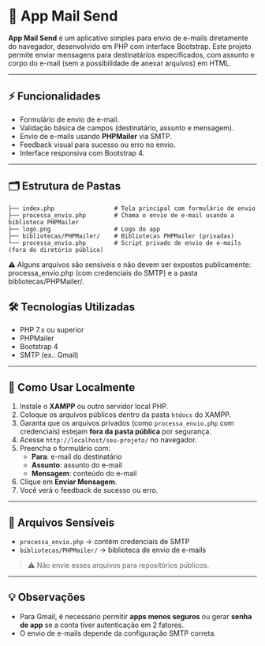 # 📧 App Mail Send

**App Mail Send** é um aplicativo simples para envio de e-mails diretamente do navegador, desenvolvido em PHP com interface Bootstrap. Este projeto permite enviar mensagens para destinatários especificados, com assunto e corpo do e-mail (sem a possibilidade de anexar arquivos) em HTML.

---

## ⚡ Funcionalidades

- Formulário de envio de e-mail.
- Validação básica de campos (destinatário, assunto e mensagem).
- Envio de e-mails usando **PHPMailer** via SMTP.
- Feedback visual para sucesso ou erro no envio.
- Interface responsiva com Bootstrap 4.

---

## 🗂 Estrutura de Pastas

```text
├── index.php                 # Tela principal com formulário de envio
├── processa_envio.php        # Chama o envio de e-mail usando a biblioteca PHPMailer
├── logo.png                  # Logo do app
├── bibliotecas/PHPMailer/    # Bibliotecas PHPMailer (privadas)
└── processa_envio.php        # Script privado de envio de e-mails (fora do diretório público)
```
⚠️ Alguns arquivos são sensíveis e não devem ser expostos publicamente:
processa_envio.php (com credenciais do SMTP) e a pasta bibliotecas/PHPMailer/.

## 🛠 Tecnologias Utilizadas

- PHP 7.x ou superior  
- PHPMailer  
- Bootstrap 4  
- SMTP (ex.: Gmail)  

---

## 🚀 Como Usar Localmente

1. Instale o **XAMPP** ou outro servidor local PHP.  
2. Coloque os arquivos públicos dentro da pasta `htdocs` do XAMPP.  
3. Garanta que os arquivos privados (como `processa_envio.php` com credenciais) estejam **fora da pasta pública** por segurança.  
4. Acesse `http://localhost/seu-projeto/` no navegador.  
5. Preencha o formulário com:
   - **Para**: e-mail do destinatário  
   - **Assunto**: assunto do e-mail  
   - **Mensagem**: conteúdo do e-mail  
6. Clique em **Enviar Mensagem**.  
7. Você verá o feedback de sucesso ou erro.

---

## 🔐 Arquivos Sensíveis

- `processa_envio.php` → contém credenciais de SMTP  
- `bibliotecas/PHPMailer/` → biblioteca de envio de e-mails  

> ⚠️ Não envie esses arquivos para repositórios públicos.

---

## 💡 Observações

- Para Gmail, é necessário permitir **apps menos seguros** ou gerar **senha de app** se a conta tiver autenticação em 2 fatores.  
- O envio de e-mails depende da configuração SMTP correta.

